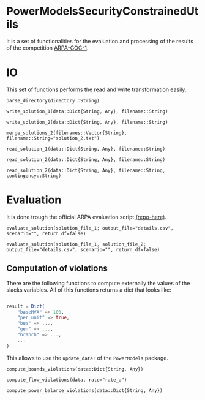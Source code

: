 # PowerModelsSecurityConstrainedUtils

It is a set of functionalities for the evaluation and processing of the results of the competition [ARPA-GOC-1](https://gocompetition.energy.gov/challenges/challenge-1).


# IO
This set of functions performs the read and write transformation easily.

```@docs
parse_directory(directory::String)
```

```@docs
write_solution_1(data::Dict{String, Any}, filename::String)
```

```@docs
write_solution_2(data::Dict{String, Any}, filename::String)
```

```@docs
merge_solutions_2(filenames::Vector{String}, filename::String="solution_2.txt")
```

```@docs
read_solution_1(data::Dict{String, Any}, filename::String)
```

```@docs
read_solution_2(data::Dict{String, Any}, filename::String)
```

```@docs
read_solution_2(data::Dict{String, Any}, filename::String, contingency::String)
```

# Evaluation
It is done trough the official ARPA evaluation script [(repo-here)](https://github.com/GOCompetition/Evaluation).

```@docs
evaluate_solution(solution_file_1; output_file="details.csv", scenario="", return_df=false)
```

```@docs
evaluate_solution(solution_file_1, solution_file_2; output_file="details.csv", scenario="", return_df=false)
```

## Computation of violations
There are the following functions to compute externally the values of the slacks variables.
All of this functions returns a dict that looks like:

```julia

result = Dict(
    "baseMVA" => 100,
    "per_unit" => true,
    "bus" => ...,
    "gen" => ...,
    "branch" => ...,
    ...
)
```

This allows to use the `update_data!` of the `PowerModels` package.

```@docs
compute_bounds_violations(data::Dict{String, Any})
```

```@docs
compute_flow_violations(data, rate="rate_a")
```

```@docs
compute_power_balance_violations(data::Dict{String, Any})
```
